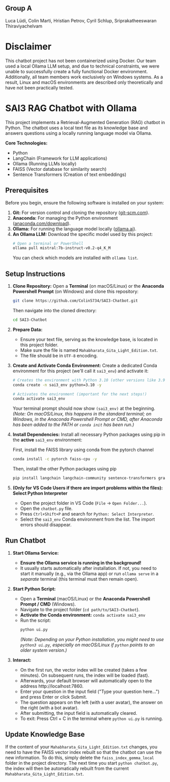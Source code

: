 ## Group A
Luca Lüdi, Colin Marti, Hristian Petrov, Cyril Schlup, Sriprakatheeswaran Thiraviyachelvam

# Disclaimer
This chatbot project has not been containerized using Docker. Our team used a local Ollama LLM setup, and due to technical constraints, we were unable to successfully create a fully functional Docker environment. Additionally, all team members work exclusively on Windows systems. As a result, Linux and macOS environments are described only theoretically and have not been practically tested.

# SAI3 RAG Chatbot with Ollama

This project implements a Retrieval-Augmented Generation (RAG) chatbot in Python. The chatbot uses a local text file as its knowledge base and answers questions using a locally running language model via Ollama.

**Core Technologies:**

- Python
- LangChain (Framework for LLM applications)
- Ollama (Running LLMs locally)
- FAISS (Vector database for similarity search)
- Sentence Transformers (Creation of text embeddings)

## Prerequisites

Before you begin, ensure the following software is installed on your system:

1.  **Git:** For version control and cloning the repository ([git-scm.com](https://git-scm.com/)).
2.  **Anaconda:** For managing the Python environment ([anaconda.com/download](https://anaconda.com/download)).
3.  **Ollama:** For running the language model locally ([ollama.ai](https://ollama.ai/)).
4.  **An Ollama LLM:** Download the specific model used by this project:
    ```bash
    # Open a terminal or PowerShell
    ollama pull mistral:7b-instruct-v0.2-q4_K_M
    ```
    You can check which models are installed with `ollama list`.

## Setup Instructions

1.  **Clone Repository:**
    Open a **Terminal** (on macOS/Linux) or the **Anaconda Powershell Prompt** (on Windows) and clone this repository:

    ```bash
    git clone https://github.com/Colin5734/SAI3-Chatbot.git
    ```

    Then navigate into the cloned directory:

    ```bash
    cd SAI3-Chatbot
    ```

2.  **Prepare Data:**

    - Ensure your text file, serving as the knowledge base, is located in this project folder.
    - Make sure the file is named `Mahabharata_Gita_Light_Edition.txt`.
    - The file should be in `UTF-8` encoding.

3.  **Create and Activate Conda Environment:**
    Create a dedicated Conda environment for this project (we'll call it `sai3_env`) and activate it:

    ```bash
    # Creates the environment with Python 3.10 (other versions like 3.9 or 3.11 often work too)
    conda create -n sai3_env python=3.10 -y

    # Activates the environment (important for the next steps!)
    conda activate sai3_env
    ```

    Your terminal prompt should now show `(sai3_env)` at the beginning.
    *(Note: On macOS/Linux, this happens in the standard terminal; on Windows, in the Anaconda Powershell Prompt or CMD, after Anaconda has been added to the PATH or `conda init` has been run.)*

4.  **Install Dependencies:**
    Install all necessary Python packages using pip in the **active** `sai3_env` environment:
    
    First, install the FAISS library using conda from the pytorch channel

    ```bash
    conda install -c pytorch faiss-cpu -y
    ```

    Then, install the other Python packages using pip

    ```bash
    pip install langchain langchain-community sentence-transformers gradio
    ```

5.  **(Only for VS Code Users if there are import problems within the files): Select Python Interpreter**
    - Open the project folder in VS Code (`File` → `Open Folder...`).
    - Open the `chatbot.py` file.
    - Press `Ctrl+Shift+P` and search for `Python: Select Interpreter`.
    - Select the `sai3_env` Conda environment from the list. The import errors should disappear.

## Run Chatbot

1.  **Start Ollama Service:**

    - **Ensure the Ollama service is running in the background!**
    - It usually starts automatically after installation. If not, you need to start it manually (e.g., via the Ollama app) or run `ollama serve` in a _separate_ terminal (this terminal must then remain open).

2.  **Start Python Script:**

    - Open a **Terminal** (macOS/Linux) or the **Anaconda Powershell Prompt / CMD** (Windows).
    - Navigate to the project folder (`cd path/to/SAI3-Chatbot`).
    - **Activate the Conda environment:** `conda activate sai3_env`
    - Run the script:
      ```bash
      python ui.py
      ```
      *(Note: Depending on your Python installation, you might need to use `python3 ui.py`, especially on macOS/Linux if `python` points to an older system version.)*

3.  **Interact:**
    - On the first run, the vector index will be created (takes a few minutes). On subsequent runs, the index will be loaded (fast).
    - Afterwards, your default browser will automatically open to the address http://localhost:7860.
    - Enter your question in the input field ("Type your question here…") and press Enter or click Submit.
    - The question appears on the left (with a user avatar), the answer on the right (with a bot avatar).
    - After submitting, the input field is automatically cleared.
    - To exit: Press Ctrl + C in the terminal where `python ui.py` is running.

## Update Knowledge Base

If the content of your `Mahabharata_Gita_Light_Edition.txt` changes, you need to have the FAISS vector index rebuilt so that the chatbot can use the new information. To do this, simply delete the `faiss_index_gemma_local` folder in the project directory. The next time you start `python chatbot.py`, the index will then be automatically rebuilt from the current `Mahabharata_Gita_Light_Edition.txt`.
